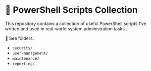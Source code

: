 # 🧰 PowerShell Scripts Collection

This repository contains a collection of useful PowerShell scripts I've written and used in real-world system administration tasks...

📂 See folders:
- `security/`
- `user-management/`
- `maintenance/`
- `reporting/`
